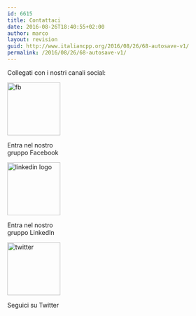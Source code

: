 ```yaml
---
id: 6615
title: Contattaci
date: 2016-08-26T18:40:55+02:00
author: marco
layout: revision
guid: http://www.italiancpp.org/2016/08/26/68-autosave-v1/
permalink: /2016/08/26/68-autosave-v1/
---
```

Collegati con i nostri canali social:

<div style="width: 131px" class="wp-caption alignleft">
  <a href="http://www.facebook.com/groups/italiancppcommunity" target="_blank"><img loading="lazy" class="" style="margin-top: 0px; margin-bottom: 0px;" title="Iscriviti al nostro gruppo Facebook" src="http://www.italiancpp.org/wp-content/uploads/2013/04/fb.png" alt="fb" width="121" height="121" /></a>
  
  <p class="wp-caption-text">
    Entra nel nostro gruppo Facebook
  </p>
</div>

<div style="width: 131px" class="wp-caption alignleft">
  <a href="http://www.linkedin.com/groups/It-Italian-C-Community-4786874" target="_blank"><img loading="lazy" class="" style="margin-top: 0px; margin-bottom: 0px;" title="Iscriviti al nostro gruppo Linkedin" src="http://www.italiancpp.org/wp-content/uploads/2013/04/linkedin_.png" alt="linkedin logo" width="121" height="121" /></a>
  
  <p class="wp-caption-text">
    Entra nel nostro gruppo LinkedIn 
  </p>
</div>

<div style="width: 131px" class="wp-caption alignleft">
  <a href="https://twitter.com/italiancpp"><img loading="lazy" class="" style="margin-top: 0px; margin-bottom: 0px;" title="Seguici su Twitter" src="http://www.italiancpp.org/wp-content/uploads/2013/04/twitter.png" alt="twitter" width="121" height="121" /></a>
  
  <p class="wp-caption-text">
    Seguici su Twitter
  </p>
</div>

#### <span style="color: #ffffff;"> </span>